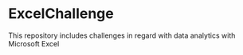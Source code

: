 # ExcelChallenge
This repository includes challenges in regard with data analytics with Microsoft Excel
